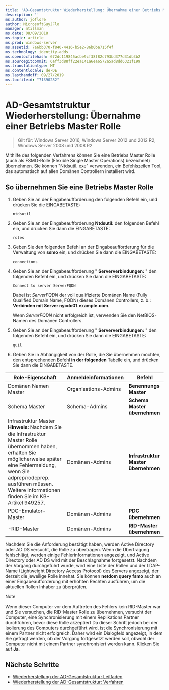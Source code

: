 ```yaml
---
title: 'AD-Gesamtstruktur Wiederherstellung: Übernahme einer Betriebs Master Rolle'
description: ''
ms.author: joflore
author: MicrosoftGuyJFlo
manager: mtillman
ms.date: 08/09/2018
ms.topic: article
ms.prod: windows-server
ms.assetid: 7e6bb370-f840-4416-b5e2-86b0ba715f4f
ms.technology: identity-adds
ms.openlocfilehash: 672dc119845acbe9cf38f82c793bd377d31db3b2
ms.sourcegitcommit: 6aff3d88ff22ea141a6ea6572a5ad8dd6321f199
ms.translationtype: MT
ms.contentlocale: de-DE
ms.lasthandoff: 09/27/2019
ms.locfileid: "71390282"
---
```

# <a name="ad-forest-recovery---seizing-an-operations-master-role"></a>AD-Gesamtstruktur Wiederherstellung: Übernahme einer Betriebs Master Rolle  

>Gilt für: Windows Server 2016, Windows Server 2012 und 2012 R2, Windows Server 2008 und 2008 R2

Mithilfe des folgenden Verfahrens können Sie eine Betriebs Master Rolle (auch als FSMO-Rolle (Flexible Single Master Operations) bezeichnet) übernehmen. Sie können "Ntdsutil. exe" verwenden, ein Befehlszeilen Tool, das automatisch auf allen Domänen Controllern installiert wird.  
  
## <a name="to-seize-an-operations-master-role"></a>So übernehmen Sie eine Betriebs Master Rolle  
  
1. Geben Sie an der Eingabeaufforderung den folgenden Befehl ein, und drücken Sie die EINGABETASTE:  

   ```  
   ntdsutil  
   ```  

2. Geben Sie an der Eingabeaufforderung **Ntdsutil:** den folgenden Befehl ein, und drücken Sie dann die EINGABETASTE:  

   ```  
   roles  
   ```  

3. Geben Sie den folgenden Befehl an der Eingabeaufforderung für die Verwaltung von **ssmo** ein, und drücken Sie dann die EINGABETASTE:  

   ```  
   connections  
   ```  

4. Geben Sie an der Eingabeaufforderung " **Serververbindungen:** " den folgenden Befehl ein, und drücken Sie dann die EINGABETASTE:  

   ```  
   Connect to server ServerFQDN  
   ```  

   Dabei ist *ServerFQDN* der voll qualifizierte Domänen Name (Fully Qualified Domain Name, FQDN) dieses Domänen Controllers, z. b.: **Verbinden mit Server nycdc01.example.com**.  

   Wenn *ServerFQDN* nicht erfolgreich ist, verwenden Sie den NetBIOS-Namen des Domänen Controllers.  

5. Geben Sie an der Eingabeaufforderung " **Serververbindungen:** " den folgenden Befehl ein, und drücken Sie dann die EINGABETASTE:  

   ```  
   quit  
   ```  

6. Geben Sie in Abhängigkeit von der Rolle, die Sie übernehmen möchten, den entsprechenden Befehl **in der folgenden** Tabelle ein, und drücken Sie dann die EINGABETASTE.  
  
|Role-Eigenschaft|Anmeldeinformationen|Befehl|  
|----------|-----------------|-------------|  
|Domänen Namen Master|Organisations-Admins|**Benennungs Master**|  
|Schema Master|Schema-Admins|**Schema Master übernehmen**|  
|Infrastruktur Master **Hinweis:**  Nachdem Sie die Infrastruktur Master Rolle übernommen haben, erhalten Sie möglicherweise später eine Fehlermeldung, wenn Sie adprep/rodcprep. ausführen müssen. Weitere Informationen finden Sie im KB-Artikel [949257](https://support.microsoft.com/kb/949257).|Domänen-Admins|**Infrastruktur Master übernehmen**|  
|PDC-Emulator-Master|Domänen-Admins|**PDC übernehmen**|  
|-RID-Master|Domänen-Admins|**RID-Master übernehmen**|  

Nachdem Sie die Anforderung bestätigt haben, werden Active Directory oder AD DS versucht, die Rolle zu übertragen. Wenn die Übertragung fehlschlägt, werden einige Fehlerinformationen angezeigt, und Active Directory oder AD DS wird mit der Beschlagnahme fortgesetzt. Nachdem der Vorgang durchgeführt wurde, wird eine Liste der Rollen und der LDAP-Name (Lightweight Directory Access Protocol) des Servers angezeigt, der derzeit die jeweilige Rolle innehat. Sie können **netdom query fsmo** auch an einer Eingabeaufforderung mit erhöhten Rechten ausführen, um die aktuellen Rollen Inhaber zu überprüfen.  
  
> [!NOTE]
> Wenn dieser Computer vor dem Auftreten des Fehlers kein RID-Master war und Sie versuchen, die RID-Master Rolle zu übernehmen, versucht der Computer, eine Synchronisierung mit einem Replikations Partner durchführen, bevor diese Rolle akzeptiert Da dieser Schritt jedoch bei der Isolierung des Computers durchgeführt wird, ist die Synchronisierung mit einem Partner nicht erfolgreich. Daher wird ein Dialogfeld angezeigt, in dem Sie gefragt werden, ob der Vorgang fortgesetzt werden soll, obwohl der Computer nicht mit einem Partner synchronisiert werden kann. Klicken Sie auf **Ja**.  
  
## <a name="next-steps"></a>Nächste Schritte

- [Wiederherstellung der AD-Gesamtstruktur: Leitfaden](AD-Forest-Recovery-Guide.md)
- [Wiederherstellung der AD-Gesamtstruktur: Verfahren](AD-Forest-Recovery-Procedures.md)
